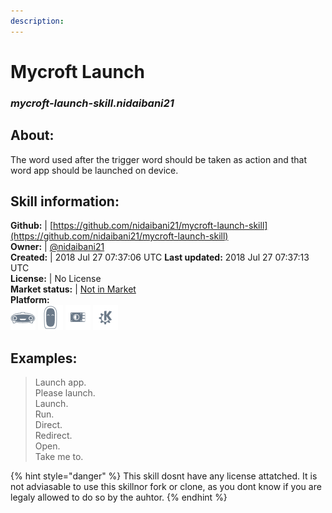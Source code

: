 ```yaml
---    
description:   
---    
```

# Mycroft Launch  
### _mycroft-launch-skill.nidaibani21_  
## About:  
The word used after the trigger word should be taken as action and that word app should be launched on device.

## Skill information:  
**Github:** | [https://github.com/nidaibani21/mycroft-launch-skill](https://github.com/nidaibani21/mycroft-launch-skill)  
**Owner:** | [@nidaibani21](https://github.com/nidaibani21)  
**Created:** | 2018 Jul 27 07:37:06 UTC  **Last updated:** 2018 Jul 27 07:37:13 UTC  
**License:** | No License  
**Market status:** | [Not in Market](https://market.mycroft.ai/skill/)  
**Platform:**  
 ![](../.gitbook/assets/mark-1-icon.png)  ![](../.gitbook/assets/mark-2-icon.png)  ![](../.gitbook/assets/picroft-icon.png)  ![](../.gitbook/assets/kde.png)   
## Examples:  
> Launch app.  
> Please launch.  
> Launch.  
> Run.  
> Direct.  
> Redirect.  
> Open.  
> Take me to.  
  
{% hint style="danger" %}
This skill dosnt have any license attatched. It is not adviasable to use this skillnor fork or clone, as you dont know if you are legaly allowed to do so by the auhtor.
{% endhint %}
